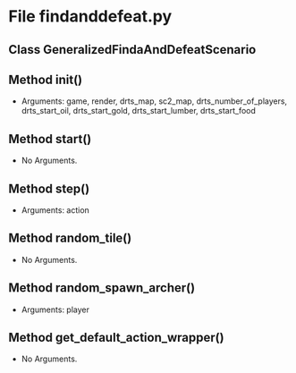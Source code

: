 # File findanddefeat.py

## Class GeneralizedFindaAndDefeatScenario

## Method __init__()

* Arguments: game, render, drts_map, sc2_map, drts_number_of_players, drts_start_oil, drts_start_gold, drts_start_lumber, drts_start_food

## Method start()

* No Arguments.

## Method step()

* Arguments: action

## Method random_tile()

* No Arguments.

## Method random_spawn_archer()

* Arguments: player

## Method get_default_action_wrapper()

* No Arguments.

